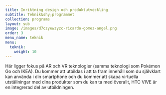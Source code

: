 ```yaml
---
title: Inriktning design och produktutveckling
subtitle: Teknik&shy;programmet
collection: programs
layout: sub
image: /images/d7czyewzyzc-ricardo-gomez-angel.png
order: 3
menu_name: teknik
menu:
  teknik:
    weight: 10
---
```


Här ligger fokus på AR och VR teknologier (samma teknologi
som Pokémon Go och IKEA). Du kommer att utbildas
i att ta fram innehåll som du självklart kan använda i
din smartphone och du kommer att skapa virtuella utställningar
med dina produkter som du kan ta med överallt,
HTC VIVE är en integrerad del av utbildningen.
